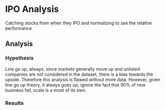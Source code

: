 # IPO Analysis

Catching stocks from when they IPO and normalizing to see the relative performance

## Analysis

### Hypothesis

Line go up, always, since markets generally move up and unlisted companies are not considered
in the dataset, there is a bias towards the upside. Therefore this analysis is flawed without more data. 
However, given line go up theory, it always goes up, ignore the fact that 90% of new business fail,
scale is a moat of its own. 

### Results


